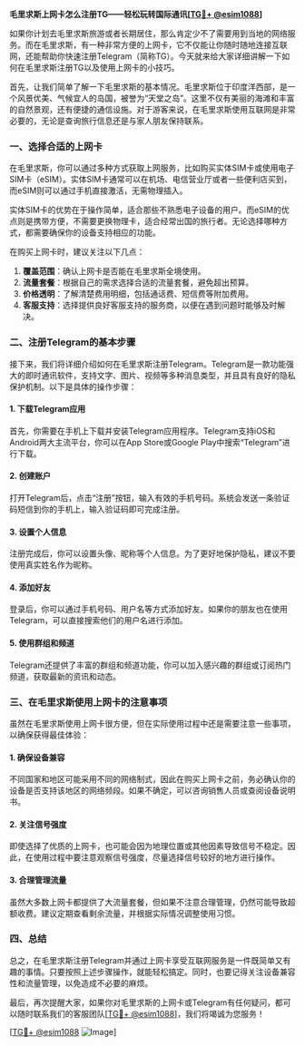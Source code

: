 **毛里求斯上网卡怎么注册TG——轻松玩转国际通讯[[TG💪+ @esim1088](https://t.me/s/esim1088)]**

如果你计划去毛里求斯旅游或者长期居住，那么肯定少不了需要用到当地的网络服务。而在毛里求斯，有一种非常方便的上网卡，它不仅能让你随时随地连接互联网，还能帮助你快速注册Telegram（简称TG）。今天就来给大家详细讲解一下如何在毛里求斯注册TG以及使用上网卡的小技巧。

首先，让我们简单了解一下毛里求斯的基本情况。毛里求斯位于印度洋西部，是一个风景优美、气候宜人的岛国，被誉为“天堂之岛”。这里不仅有美丽的海滩和丰富的自然景观，还有便捷的通信设施。对于游客来说，在毛里求斯使用互联网是非常必要的，无论是查询旅行信息还是与家人朋友保持联系。

### 一、选择合适的上网卡

在毛里求斯，你可以通过多种方式获取上网服务，比如购买实体SIM卡或使用电子SIM卡（eSIM）。实体SIM卡通常可以在机场、电信营业厅或者一些便利店买到，而eSIM则可以通过手机直接激活，无需物理插入。

实体SIM卡的优势在于操作简单，适合那些不熟悉电子设备的用户。而eSIM的优点则是携带方便，不需要更换物理卡，适合经常出国的旅行者。无论选择哪种方式，都需要确保你的设备支持相应的功能。

在购买上网卡时，建议关注以下几点：
1. **覆盖范围**：确认上网卡是否能在毛里求斯全境使用。
2. **流量套餐**：根据自己的需求选择合适的流量套餐，避免超出预算。
3. **价格透明**：了解清楚费用明细，包括通话费、短信费等附加费用。
4. **客服支持**：选择提供良好客服支持的服务商，以便在遇到问题时能够及时解决。

### 二、注册Telegram的基本步骤

接下来，我们将详细介绍如何在毛里求斯注册Telegram。Telegram是一款功能强大的即时通讯软件，支持文字、图片、视频等多种消息类型，并且具有良好的隐私保护机制。以下是具体的操作步骤：

#### 1. 下载Telegram应用

首先，你需要在手机上下载并安装Telegram应用程序。Telegram支持iOS和Android两大主流平台，你可以在App Store或Google Play中搜索“Telegram”进行下载。

#### 2. 创建账户

打开Telegram后，点击“注册”按钮，输入有效的手机号码。系统会发送一条验证码短信到你的手机上，输入验证码即可完成注册。

#### 3. 设置个人信息

注册完成后，你可以设置头像、昵称等个人信息。为了更好地保护隐私，建议不要使用真实姓名作为昵称。

#### 4. 添加好友

登录后，你可以通过手机号码、用户名等方式添加好友。如果你的朋友也在使用Telegram，可以直接搜索他们的用户名进行添加。

#### 5. 使用群组和频道

Telegram还提供了丰富的群组和频道功能，你可以加入感兴趣的群组或订阅热门频道，获取最新的资讯和动态。

### 三、在毛里求斯使用上网卡的注意事项

虽然在毛里求斯使用上网卡很方便，但在实际使用过程中还是需要注意一些事项，以确保获得最佳体验：

#### 1. 确保设备兼容

不同国家和地区可能采用不同的网络制式，因此在购买上网卡之前，务必确认你的设备是否支持该地区的网络频段。如果不确定，可以咨询销售人员或查阅设备说明书。

#### 2. 关注信号强度

即使选择了优质的上网卡，也可能会因为地理位置或其他因素导致信号不稳定。因此，在使用过程中要注意观察信号强度，尽量选择信号较好的地方进行操作。

#### 3. 合理管理流量

虽然大多数上网卡都提供了大流量套餐，但如果不注意合理管理，仍然可能导致超额收费。建议定期查看剩余流量，并根据实际情况调整使用习惯。

### 四、总结

总之，在毛里求斯注册Telegram并通过上网卡享受互联网服务是一件既简单又有趣的事情。只要按照上述步骤操作，就能轻松搞定。同时，也要记得关注设备兼容性和流量管理，以免造成不必要的麻烦。

最后，再次提醒大家，如果你对毛里求斯的上网卡或Telegram有任何疑问，都可以随时联系我们的客服团队[[TG💪+ @esim1088](https://t.me/s/esim1088)]，我们将竭诚为您服务！

[[TG💪+ @esim1088](https://t.me/s/esim1088) ![Image](https://i.postimg.cc/4NQfJmqS/Snipaste-2025-05-13-00-14-12.png)]